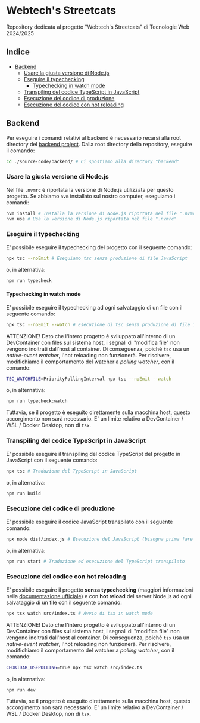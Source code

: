 # Webtech's Streetcats

Repository dedicata al progetto "Webtech's Streetcats" di Tecnologie Web 2024/2025

## Indice

* [Backend](#backend)
    + [Usare la giusta versione di Node.js](#usare-la-giusta-versione-di-nodejs)
    + [Eseguire il typechecking](#eseguire-il-typechecking)
        - [Typechecking in watch mode](#typechecking-in-watch-mode)
    + [Transpiling del codice TypeScript in JavaScript](#transpiling-del-codice-typescript-in-javascript)
    + [Esecuzione del codice di produzione](#esecuzione-del-codice-di-produzione)
    + [Esecuzione del codice con hot reloading](#esecuzione-del-codice-con-hot-reloading)

## Backend

Per eseguire i comandi relativi al backend è necessario recarsi alla root directory del [backend project](./source-code/backend/). Dalla root directory della repository, eseguire il comando:

```Bash
cd ./source-code/backend/ # Ci spostiamo alla directory "backend"
```

### Usare la giusta versione di Node.js

Nel file `.nvmrc` è riportata la versione di Node.js utilizzata per questo progetto. Se abbiamo `nvm` installato sul nostro computer, eseguiamo i comandi:

```Bash
nvm install # Installa la versione di Node.js riportata nel file ".nvmrc"
nvm use # Usa la versione di Node.js riportata nel file ".nvmrc"
```

### Eseguire il typechecking

E' possibile eseguire il typechecking del progetto con il seguente comando:

```Bash
npx tsc --noEmit # Eseguiamo tsc senza produzione di file JavaScript
```

o, in alternativa:

```Bash
npm run typecheck
```

#### Typechecking in watch mode

E' possibile eseguire il typechecking ad ogni salvataggio di un file con il seguente comando:

```Bash
npx tsc --noEmit --watch # Esecuzione di tsc senza produzione di file in watch mode
```

ATTENZIONE! Dato che l'intero progetto è sviluppato all'interno di un DevContainer con files sul sistema host, i segnali di "modifica file" non vengono inoltrati dall'host al container. Di conseguenza, poichè `tsc` usa un *native-event watcher*, l'hot reloading non funzionerà. Per risolvere, modifichiamo il comportamento del watcher a *polling watcher*, con il comando:

```Bash
TSC_WATCHFILE=PriorityPollingInterval npx tsc --noEmit --watch
```

o, in alternativa:

```Bash
npm run typecheck:watch
```

Tuttavia, se il progetto è eseguito direttamente sulla macchina host, questo accorgimento non sarà necessario. E' un limite relativo a DevContainer / WSL / Docker Desktop, non di `tsx`.

### Transpiling del codice TypeScript in JavaScript

E' possibile eseguire il transpiling del codice TypeScript del progetto in JavaScript con il seguente comando:

```Bash
npx tsc # Traduzione del TypeScript in JavaScript
```

o, in alternativa:

```Bash
npm run build
```

### Esecuzione del codice di produzione

E' possibile eseguire il codice JavaScript transpilato con il seguente comando:

```Bash
npx node dist/index.js # Esecuzione del JavaScript (bisogna prima fare il transpiling)
```

o, in alternativa:

```Bash
npm run start # Traduzione ed esecuzione del TypeScript transpilato
```

### Esecuzione del codice con hot reloading

E' possibile eseguire il progetto **senza typechecking** (maggiori informazioni nella [documentazione ufficiale](https://tsx.is/typescript#development-workflow)) e con **hot reload** del server Node.js ad ogni salvataggio di un file con il seguente comando:

```Bash
npx tsx watch src/index.ts # Avvio di tsx in watch mode
```

ATTENZIONE! Dato che l'intero progetto è sviluppato all'interno di un DevContainer con files sul sistema host, i segnali di "modifica file" non vengono inoltrati dall'host al container. Di conseguenza, poichè `tsx` usa un *native-event watcher*, l'hot reloading non funzionerà. Per risolvere, modifichiamo il comportamento del watcher a *polling watcher*, con il comando:

```Bash
CHOKIDAR_USEPOLLING=true npx tsx watch src/index.ts
```

o, in alternativa:

```Bash
npm run dev
```

Tuttavia, se il progetto è eseguito direttamente sulla macchina host, questo accorgimento non sarà necessario. E' un limite relativo a DevContainer / WSL / Docker Desktop, non di `tsx`.
